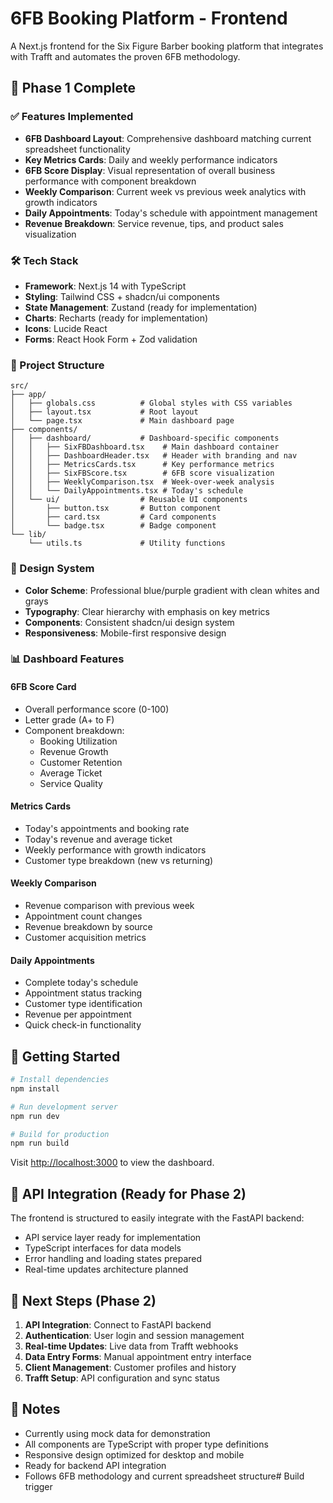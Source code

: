 # 6FB Booking Platform - Frontend

A Next.js frontend for the Six Figure Barber booking platform that integrates with Trafft and automates the proven 6FB methodology.

## 🚀 Phase 1 Complete

### ✅ Features Implemented

- **6FB Dashboard Layout**: Comprehensive dashboard matching current spreadsheet functionality
- **Key Metrics Cards**: Daily and weekly performance indicators
- **6FB Score Display**: Visual representation of overall business performance with component breakdown
- **Weekly Comparison**: Current week vs previous week analytics with growth indicators
- **Daily Appointments**: Today's schedule with appointment management
- **Revenue Breakdown**: Service revenue, tips, and product sales visualization

### 🛠️ Tech Stack

- **Framework**: Next.js 14 with TypeScript
- **Styling**: Tailwind CSS + shadcn/ui components
- **State Management**: Zustand (ready for implementation)
- **Charts**: Recharts (ready for implementation)
- **Icons**: Lucide React
- **Forms**: React Hook Form + Zod validation

### 📁 Project Structure

```
src/
├── app/
│   ├── globals.css          # Global styles with CSS variables
│   ├── layout.tsx           # Root layout
│   └── page.tsx             # Main dashboard page
├── components/
│   ├── dashboard/           # Dashboard-specific components
│   │   ├── SixFBDashboard.tsx    # Main dashboard container
│   │   ├── DashboardHeader.tsx   # Header with branding and nav
│   │   ├── MetricsCards.tsx      # Key performance metrics
│   │   ├── SixFBScore.tsx        # 6FB score visualization
│   │   ├── WeeklyComparison.tsx  # Week-over-week analysis
│   │   └── DailyAppointments.tsx # Today's schedule
│   └── ui/                  # Reusable UI components
│       ├── button.tsx       # Button component
│       ├── card.tsx         # Card components
│       └── badge.tsx        # Badge component
└── lib/
    └── utils.ts             # Utility functions
```

### 🎨 Design System

- **Color Scheme**: Professional blue/purple gradient with clean whites and grays
- **Typography**: Clear hierarchy with emphasis on key metrics
- **Components**: Consistent shadcn/ui design system
- **Responsiveness**: Mobile-first responsive design

### 📊 Dashboard Features

#### 6FB Score Card
- Overall performance score (0-100)
- Letter grade (A+ to F)
- Component breakdown:
  - Booking Utilization
  - Revenue Growth
  - Customer Retention
  - Average Ticket
  - Service Quality

#### Metrics Cards
- Today's appointments and booking rate
- Today's revenue and average ticket
- Weekly performance with growth indicators
- Customer type breakdown (new vs returning)

#### Weekly Comparison
- Revenue comparison with previous week
- Appointment count changes
- Revenue breakdown by source
- Customer acquisition metrics

#### Daily Appointments
- Complete today's schedule
- Appointment status tracking
- Customer type identification
- Revenue per appointment
- Quick check-in functionality

## 🚀 Getting Started

```bash
# Install dependencies
npm install

# Run development server
npm run dev

# Build for production
npm run build
```

Visit [http://localhost:3000](http://localhost:3000) to view the dashboard.

## 🔗 API Integration (Ready for Phase 2)

The frontend is structured to easily integrate with the FastAPI backend:

- API service layer ready for implementation
- TypeScript interfaces for data models
- Error handling and loading states prepared
- Real-time updates architecture planned

## 🔮 Next Steps (Phase 2)

1. **API Integration**: Connect to FastAPI backend
2. **Authentication**: User login and session management
3. **Real-time Updates**: Live data from Trafft webhooks
4. **Data Entry Forms**: Manual appointment entry interface
5. **Client Management**: Customer profiles and history
6. **Trafft Setup**: API configuration and sync status

## 📝 Notes

- Currently using mock data for demonstration
- All components are TypeScript with proper type definitions
- Responsive design optimized for desktop and mobile
- Ready for backend API integration
- Follows 6FB methodology and current spreadsheet structure# Build trigger
